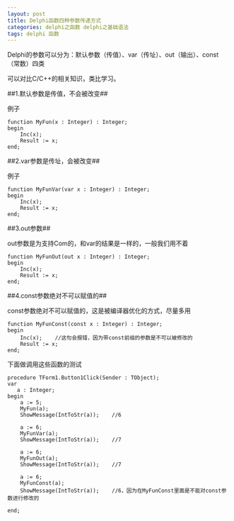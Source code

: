 ```yaml
---
layout: post
title: Delphi函数四种参数传递方式
categories: delphi之函数 delphi之基础语法
tags: delphi 函数
---
```



Delphi的参数可以分为：默认参数（传值）、var（传址）、out（输出）、const（常数）四类

可以对比C/C++的相关知识，类比学习。

##1.默认参数是传值，不会被改变##

例子

    function MyFun(x : Integer) : Integer;
    begin
        Inc(x);
        Result := x;
    end;

##2.var参数是传址，会被改变##

例子

    function MyFunVar(var x : Integer) : Integer;
    begin
        Inc(x);
        Result := x;
    end;

##3.out参数##

out参数是为支持Com的，和var的结果是一样的，一般我们用不着

    function MyFunOut(out x : Integer) : Integer;
    begin
        Inc(x);
        Result := x;
    end;
    
##4.const参数绝对不可以赋值的##

const参数绝对不可以赋值的，这是被编译器优化的方式，尽量多用
    
    function MyFunConst(const x : Integer) : Integer;
    begin
        Inc(x);    //这句会报错，因为带const前缀的参数是不可以被修改的
        Result := x;
    end;

下面做调用这些函数的测试

    procedure TForm1.Button1Click(Sender : TObject);
    var
       a : Integer;
    begin
        a := 5;
        MyFun(a);
        ShowMessage(IntToStr(a));    //6
        
        a := 6;
        MyFunVar(a);
        ShowMessage(IntToStr(a));    //7
    
        a := 6;
        MyFunOut(a);
        ShowMessage(IntToStr(a));    //7
    
        a := 6;
        MyFunConst(a);
        ShowMessage(IntToStr(a));    //6，因为在MyFunConst里面是不能对const参数进行修改的
    
    end;

　　